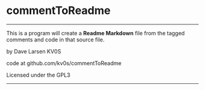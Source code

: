  # commentToReadme
 ---
 This is a program will create a **Readme Markdown** file from the tagged comments and code in that source file.

 by Dave Larsen KV0S

 code at github.com/kv0s/commentToReadme

 Licensed under the GPL3

 ---
